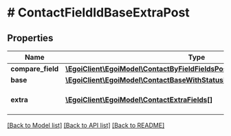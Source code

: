 # # ContactFieldIdBaseExtraPost

## Properties

Name | Type | Description | Notes
------------ | ------------- | ------------- | -------------
**compare_field** | [**\EgoiClient\EgoiModel\ContactByFieldFieldsPostSchemaCompareField**](ContactByFieldFieldsPostSchemaCompareField.md) |  | [optional]
**base** | [**\EgoiClient\EgoiModel\ContactBaseWithStatusNoRemovedFieldsSchemaBase**](ContactBaseWithStatusNoRemovedFieldsSchemaBase.md) |  | [optional]
**extra** | [**\EgoiClient\EgoiModel\ContactExtraFields[]**](ContactExtraFields.md) | Array of the contact&#39;s extra fields | [optional]

[[Back to Model list]](../../README.md#models) [[Back to API list]](../../README.md#endpoints) [[Back to README]](../../README.md)
